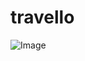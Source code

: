 # travello


![Image](https://github.com/user-attachments/assets/47e9f49d-ebde-456c-9665-438feb69a4e6)
